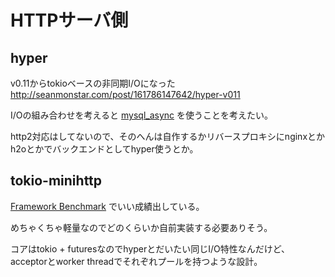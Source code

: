 # HTTPサーバ側

## hyper

v0.11からtokioベースの非同期I/Oになった http://seanmonstar.com/post/161786147642/hyper-v011

I/Oの組み合わせを考えると [mysql_async](https://github.com/blackbeam/mysql_async) を使うことを考えたい。

http2対応はしてないので、そのへんは自作するかリバースプロキシにnginxとかh2oとかでバックエンドとしてhyper使うとか。

## tokio-minihttp

[Framework Benchmark](https://www.techempower.com/benchmarks/previews/round15/) でいい成績出している。

めちゃくちゃ軽量なのでどのくらいか自前実装する必要ありそう。

コアはtokio + futuresなのでhyperとだいたい同じI/O特性なんだけど、acceptorとworker threadでそれぞれプールを持つような設計。
